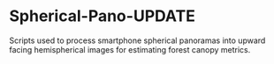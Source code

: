 # Spherical-Pano-UPDATE
Scripts used to process smartphone spherical panoramas into upward facing hemispherical images for estimating forest canopy metrics.
